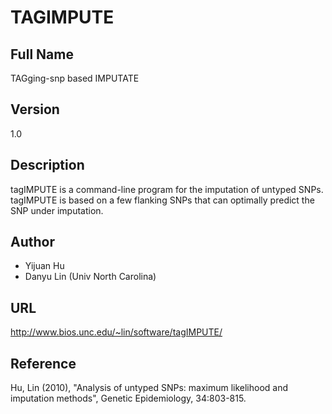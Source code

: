 # TAGIMPUTE

## Full Name
TAGging-snp based IMPUTATE

## Version
1.0

## Description
tagIMPUTE is a command-line program for the imputation of untyped SNPs. tagIMPUTE is based on a few flanking SNPs that can optimally predict the SNP under imputation.

## Author
* Yijuan Hu
* Danyu Lin (Univ North Carolina)

## URL
http://www.bios.unc.edu/~lin/software/tagIMPUTE/

## Reference
Hu, Lin (2010), "Analysis of untyped SNPs: maximum likelihood and imputation methods", Genetic Epidemiology, 34:803-815.